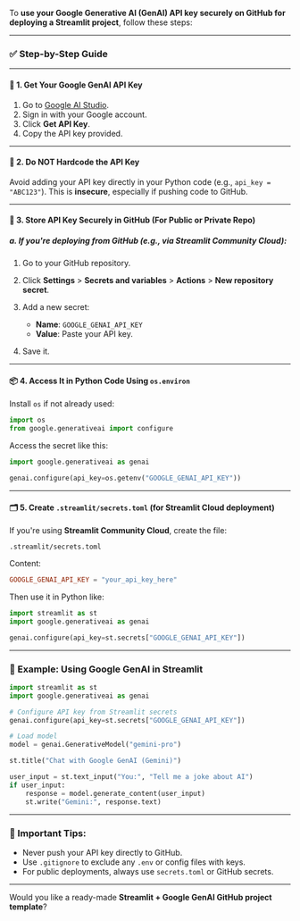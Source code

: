 To **use your Google Generative AI (GenAI) API key securely on GitHub for deploying a Streamlit project**, follow these steps:

---

### ✅ Step-by-Step Guide

---

#### 🔐 1. **Get Your Google GenAI API Key**

1. Go to [Google AI Studio](https://makersuite.google.com/app).
2. Sign in with your Google account.
3. Click **Get API Key**.
4. Copy the API key provided.

---

#### 📂 2. **Do NOT Hardcode the API Key**

Avoid adding your API key directly in your Python code (e.g., `api_key = "ABC123"`). This is **insecure**, especially if pushing code to GitHub.

---

#### 🔐 3. **Store API Key Securely in GitHub (For Public or Private Repo)**

##### a. If you're deploying from GitHub (e.g., via Streamlit Community Cloud):

1. Go to your GitHub repository.
2. Click **Settings** > **Secrets and variables** > **Actions** > **New repository secret**.
3. Add a new secret:

   * **Name**: `GOOGLE_GENAI_API_KEY`
   * **Value**: Paste your API key.
4. Save it.

---

#### 📦 4. **Access It in Python Code Using `os.environ`**

Install `os` if not already used:

```python
import os
from google.generativeai import configure
```

Access the secret like this:

```python
import google.generativeai as genai

genai.configure(api_key=os.getenv("GOOGLE_GENAI_API_KEY"))
```

---

#### 🗂️ 5. **Create `.streamlit/secrets.toml` (for Streamlit Cloud deployment)**

If you're using **Streamlit Community Cloud**, create the file:

```
.streamlit/secrets.toml
```

Content:

```toml
GOOGLE_GENAI_API_KEY = "your_api_key_here"
```

Then use it in Python like:

```python
import streamlit as st
import google.generativeai as genai

genai.configure(api_key=st.secrets["GOOGLE_GENAI_API_KEY"])
```

---

### 🧪 Example: Using Google GenAI in Streamlit

```python
import streamlit as st
import google.generativeai as genai

# Configure API key from Streamlit secrets
genai.configure(api_key=st.secrets["GOOGLE_GENAI_API_KEY"])

# Load model
model = genai.GenerativeModel("gemini-pro")

st.title("Chat with Google GenAI (Gemini)")

user_input = st.text_input("You:", "Tell me a joke about AI")
if user_input:
    response = model.generate_content(user_input)
    st.write("Gemini:", response.text)
```

---

### 🛑 Important Tips:

* Never push your API key directly to GitHub.
* Use `.gitignore` to exclude any `.env` or config files with keys.
* For public deployments, always use `secrets.toml` or GitHub secrets.

---

Would you like a ready-made **Streamlit + Google GenAI GitHub project template**?
